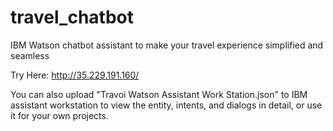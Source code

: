 # travel_chatbot
IBM Watson chatbot assistant to make your travel experience simplified and seamless

Try Here: http://35.229.191.160/

You can also upload "Travoi Watson Assistant Work Station.json" to IBM assistant workstation to view the entity, intents, and dialogs in detail, or use it for your own projects.
